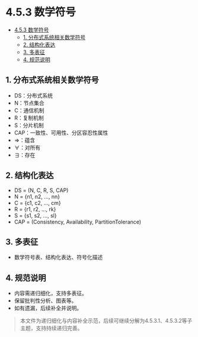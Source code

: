 # 4.5.3 数学符号


<!-- TOC START -->

- [4.5.3 数学符号](#453-数学符号)
  - [1. 分布式系统相关数学符号](#1-分布式系统相关数学符号)
  - [2. 结构化表达](#2-结构化表达)
  - [3. 多表征](#3-多表征)
  - [4. 规范说明](#4-规范说明)

<!-- TOC END -->

## 1. 分布式系统相关数学符号

- DS：分布式系统
- N：节点集合
- C：通信机制
- R：复制机制
- S：分片机制
- CAP：一致性、可用性、分区容忍性属性
- ⇒：蕴含
- ∀：对所有
- ∃：存在

## 2. 结构化表达

- DS = (N, C, R, S, CAP)
- N = {n1, n2, ..., nn}
- C = {c1, c2, ..., cm}
- R = {r1, r2, ..., rk}
- S = {s1, s2, ..., sl}
- CAP = (Consistency, Availability, PartitionTolerance)

## 3. 多表征

- 数学符号表、结构化表达、符号化描述

## 4. 规范说明

- 内容需递归细化，支持多表征。
- 保留批判性分析、图表等。
- 如有遗漏，后续补全并说明。

> 本文件为递归细化与内容补全示范，后续可继续分解为4.5.3.1、4.5.3.2等子主题，支持持续递归完善。
